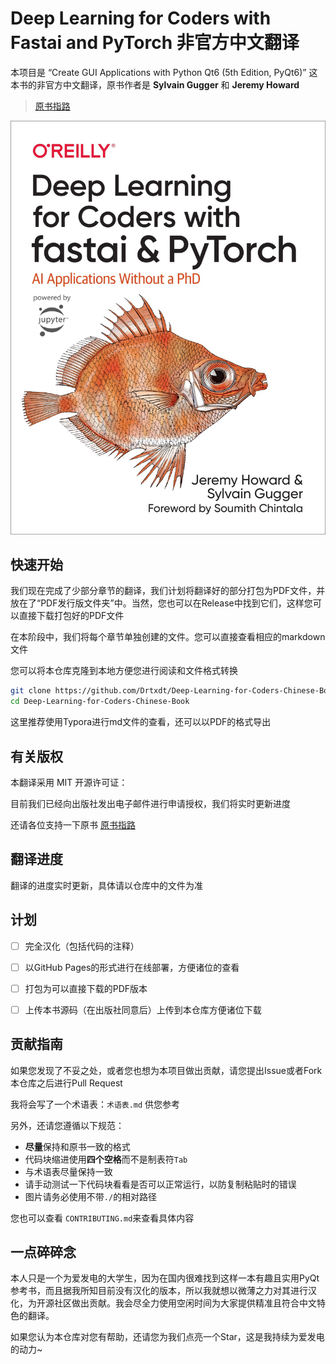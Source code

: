 # Deep Learning for Coders with Fastai and PyTorch 非官方中文翻译

本项目是 “Create GUI Applications with Python  Qt6 (5th Edition, PyQt6)” 这本书的非官方中文翻译，原书作者是 **Sylvain Gugger** 和 **Jeremy Howard**  

> [原书指路](https://oreil.ly/deep-learning-for-coders)

![cover](img/cover.png)

## 快速开始

我们现在完成了少部分章节的翻译，我们计划将翻译好的部分打包为PDF文件，并放在了“PDF发行版文件夹”中。当然，您也可以在Release中找到它们，这样您可以直接下载打包好的PDF文件

在本阶段中，我们将每个章节单独创建的文件。您可以直接查看相应的markdown文件

您可以将本仓库克隆到本地方便您进行阅读和文件格式转换

```bash
git clone https://github.com/Drtxdt/Deep-Learning-for-Coders-Chinese-Book.git
cd Deep-Learning-for-Coders-Chinese-Book
```

这里推荐使用Typora进行md文件的查看，还可以以PDF的格式导出

## 有关版权

本翻译采用 MIT 开源许可证：

目前我们已经向出版社发出电子邮件进行申请授权，我们将实时更新进度

还请各位支持一下原书 [原书指路](https://oreil.ly/deep-learning-for-coders)

## 翻译进度

翻译的进度实时更新，具体请以仓库中的文件为准

##  计划

- [ ] 完全汉化（包括代码的注释）

- [ ] 以GitHub Pages的形式进行在线部署，方便诸位的查看

- [ ] 打包为可以直接下载的PDF版本

- [ ] 上传本书源码（在出版社同意后）上传到本仓库方便诸位下载

## 贡献指南

如果您发现了不妥之处，或者您也想为本项目做出贡献，请您提出Issue或者Fork本仓库之后进行Pull Request

我将会写了一个术语表：`术语表.md` 供您参考

另外，还请您遵循以下规范：

- **尽量**保持和原书一致的格式
- 代码块缩进使用**四个空格**而不是制表符`Tab`
- 与术语表尽量保持一致
- 请手动测试一下代码块看看是否可以正常运行，以防复制粘贴时的错误
- 图片请务必使用不带`./`的相对路径

您也可以查看 `CONTRIBUTING.md`来查看具体内容

## 一点碎碎念

本人只是一个为爱发电的大学生，因为在国内很难找到这样一本有趣且实用PyQt参考书，而且据我所知目前没有汉化的版本，所以我就想以微薄之力对其进行汉化，为开源社区做出贡献。我会尽全力使用空闲时间为大家提供精准且符合中文特色的翻译。

如果您认为本仓库对您有帮助，还请您为我们点亮一个Star，这是我持续为爱发电的动力~





